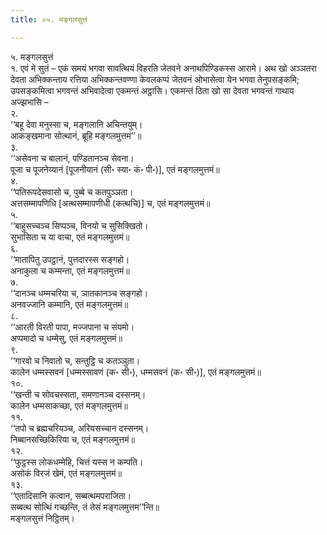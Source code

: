 ```yaml
---
title: ०५. मङ्गलसुत्तं

---
```

५. मङ्गलसुत्तं  
१. एवं मे सुतं – एकं समयं भगवा सावत्थियं विहरति जेतवने अनाथपिण्डिकस्स आरामे। अथ खो अञ्ञतरा देवता अभिक्कन्ताय रत्तिया अभिक्कन्तवण्णा केवलकप्पं जेतवनं ओभासेत्वा येन भगवा तेनुपसङ्कमि; उपसङ्कमित्वा भगवन्तं अभिवादेत्वा एकमन्तं अट्ठासि। एकमन्तं ठिता खो सा देवता भगवन्तं गाथाय अज्झभासि –  
२.  
‘‘बहू देवा मनुस्सा च, मङ्गलानि अचिन्तयुम्।  
आकङ्खमाना सोत्थानं, ब्रूहि मङ्गलमुत्तमं’’॥  
३.  
‘‘असेवना च बालानं, पण्डितानञ्च सेवना।  
पूजा च पूजनेय्यानं [पूजनीयानं (सी॰ स्या॰ कं॰ पी॰)], एतं मङ्गलमुत्तमं॥  
४.  
‘‘पतिरूपदेसवासो च, पुब्बे च कतपुञ्ञता।  
अत्तसम्मापणिधि [अत्थसम्मापणीधी (कत्थचि)] च, एतं मङ्गलमुत्तमं॥  
५.  
‘‘बाहुसच्चञ्च सिप्पञ्च, विनयो च सुसिक्खितो।  
सुभासिता च या वाचा, एतं मङ्गलमुत्तमं॥  
६.  
‘‘मातापितु उपट्ठानं, पुत्तदारस्स सङ्गहो।  
अनाकुला च कम्मन्ता, एतं मङ्गलमुत्तमं॥  
७.  
‘‘दानञ्च धम्मचरिया च, ञातकानञ्च सङ्गहो।  
अनवज्जानि कम्मानि, एतं मङ्गलमुत्तमं॥  
८.  
‘‘आरती विरती पापा, मज्जपाना च संयमो।  
अप्पमादो च धम्मेसु, एतं मङ्गलमुत्तमं॥  
९.  
‘‘गारवो च निवातो च, सन्तुट्ठि च कतञ्ञुता।  
कालेन धम्मस्सवनं [धम्मस्सावणं (क॰ सी॰), धम्मसवनं (क॰ सी॰)], एतं मङ्गलमुत्तमं॥  
१०.  
‘‘खन्ती च सोवचस्सता, समणानञ्च दस्सनम्।  
कालेन धम्मसाकच्छा, एतं मङ्गलमुत्तमं॥  
११.  
‘‘तपो च ब्रह्मचरियञ्च, अरियसच्चान दस्सनम्।  
निब्बानसच्छिकिरिया च, एतं मङ्गलमुत्तमं॥  
१२.  
‘‘फुट्ठस्स लोकधम्मेहि, चित्तं यस्स न कम्पति।  
असोकं विरजं खेमं, एतं मङ्गलमुत्तमं॥  
१३.  
‘‘एतादिसानि कत्वान, सब्बत्थमपराजिता।  
सब्बत्थ सोत्थिं गच्छन्ति, तं तेसं मङ्गलमुत्तम’’न्ति॥  
मङ्गलसुत्तं निट्ठितम्।  